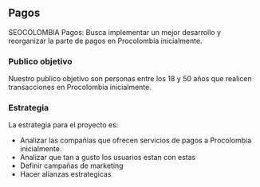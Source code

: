 
## Pagos

SEOCOLOMBIA Pagos: Busca implementar un mejor desarrollo y reorganizar la parte de pagos en Procolombia inicialmente.

### Publico objetivo

Nuestro publico objetivo son personas entre los 18 y 50 años que realicen transacciones en Procolombia inicialmente.

### Estrategia

La estrategia para el proyecto es:

* Analizar las compañias que ofrecen servicios de pagos a Procolombia inicialmente.
* Analizar que tan a gusto los usuarios estan con estas
* Definir campañas de marketing
* Hacer alianzas estrategicas

